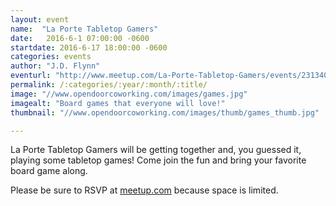 ```yaml
---
layout: event
name:  "La Porte Tabletop Gamers"
date:   2016-6-1 07:00:00 -0600
startdate: 2016-6-17 18:00:00 -0600
categories: events
author: "J.D. Flynn"
eventurl: "http://www.meetup.com/La-Porte-Tabletop-Gamers/events/231340344/"
permalink: /:categories/:year/:month/:title/
image: "//www.opendoorcoworking.com/images/games.jpg"
imagealt: "Board games that everyone will love!"
thumbnail: "//www.opendoorcoworking.com/images/thumb/games_thumb.jpg"

---
```


La Porte Tabletop Gamers will be getting together and, you guessed it, playing some tabletop games!  Come join the fun and bring your favorite board game along.

Please be sure to RSVP at [meetup.com](http://www.meetup.com/La-Porte-Tabletop-Gamers/events/231340344/) because space is limited.

